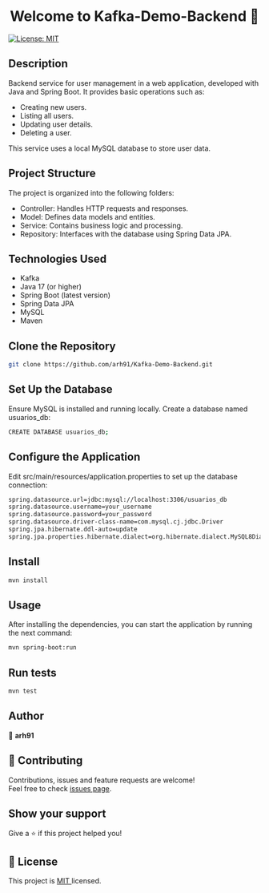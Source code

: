 <h1 align="center">Welcome to Kafka-Demo-Backend 👋</h1>
<p>
  <a href="https://opensource.org/licenses/MIT" target="_blank">
    <img alt="License: MIT " src="https://img.shields.io/badge/License-MIT -yellow.svg" />
  </a>
</p>

## Description

Backend service for user management in a web application, developed with Java and Spring Boot. It provides basic operations such as:

- Creating new users.
- Listing all users.
- Updating user details.
- Deleting a user.

This service uses a local MySQL database to store user data.


## Project Structure

The project is organized into the following folders:

- Controller: Handles HTTP requests and responses.
- Model: Defines data models and entities.
- Service: Contains business logic and processing.
- Repository: Interfaces with the database using Spring Data JPA.


## Technologies Used

- Kafka
- Java 17 (or higher)
- Spring Boot (latest version)
- Spring Data JPA
- MySQL
- Maven

## Clone the Repository

```sh
git clone https://github.com/arh91/Kafka-Demo-Backend.git
```


## Set Up the Database 

Ensure MySQL is installed and running locally. Create a database named usuarios_db:

```sh
CREATE DATABASE usuarios_db;
```


## Configure the Application

Edit src/main/resources/application.properties to set up the database connection:

```sh
spring.datasource.url=jdbc:mysql://localhost:3306/usuarios_db
spring.datasource.username=your_username
spring.datasource.password=your_password
spring.datasource.driver-class-name=com.mysql.cj.jdbc.Driver
spring.jpa.hibernate.ddl-auto=update
spring.jpa.properties.hibernate.dialect=org.hibernate.dialect.MySQL8Dialect
```


## Install

```sh
mvn install
```

## Usage

After installing the dependencies, you can start the application by running the next command:

```sh
mvn spring-boot:run
```

## Run tests

```sh
mvn test
```

## Author

👤 **arh91**


## 🤝 Contributing

Contributions, issues and feature requests are welcome!<br />
Feel free to check [issues page](https://github.com/arh91/Gestion-Usuarios-Backend/issues). 


## Show your support

Give a ⭐️ if this project helped you!


## 📝 License

This project is [MIT ](https://opensource.org/licenses/MIT) licensed.


